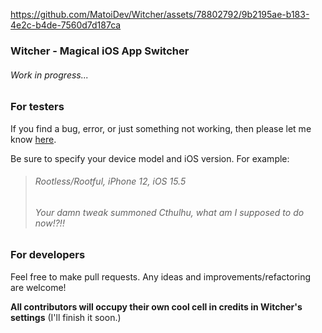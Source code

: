 

https://github.com/MatoiDev/Witcher/assets/78802792/9b2195ae-b183-4e2c-b4de-7560d7d187ca

### Witcher - Magical iOS App Switcher
######  Work in progress...

### For testers
If you find a bug, error, or just something not working, then please let me know [here](https://github.com/MatoiDev/Witcher/issues).

Be sure to specify your device model and iOS version. For example:

>###### Rootless/Rootful, iPhone 12, iOS 15.5
>###### Your damn tweak summoned Cthulhu, what am I supposed to do now!?!!

### For developers
Feel free to make pull requests. Any ideas and improvements/refactoring are welcome!

**All contributors will occupy their own cool cell in credits in Witcher's settings** (I'll finish it soon.)

